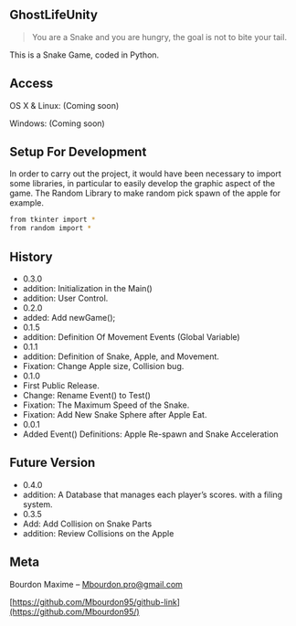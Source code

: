 ## GhostLifeUnity
> You are a Snake and you are hungry, the goal is not to bite your tail.

This is a Snake Game, coded in Python.

## Access

OS X & Linux:
(Coming soon)




Windows:
(Coming soon)



## Setup For Development

In order to carry out the project, it would have been necessary to import some libraries, in particular to easily develop the graphic aspect of the game.
The Random Library to make random pick spawn of the apple for example.

```sh
from tkinter import *
from random import *
````

## History

* 0.3.0
* addition: Initialization in the Main()
* addition: User Control.
* 0.2.0
* added: Add newGame();
* 0.1.5
* addition: Definition Of Movement Events (Global Variable)
* 0.1.1
* addition: Definition of Snake, Apple, and Movement.
* Fixation: Change Apple size, Collision bug.
* 0.1.0
* First Public Release.
* Change: Rename Event() to Test()
* Fixation: The Maximum Speed of the Snake.
* Fixation: Add New Snake Sphere after Apple Eat.
* 0.0.1
* Added Event() Definitions: Apple Re-spawn and Snake Acceleration
## Future Version

* 0.4.0
* addition: A Database that manages each player’s scores.
with a filing system.
* 0.3.5
* Add: Add Collision on Snake Parts
* addition: Review Collisions on the Apple


## Meta

Bourdon Maxime – Mbourdon.pro@gmail.com

[https://github.com/Mbourdon95/github-link](https://github.com/Mbourdon95/)
